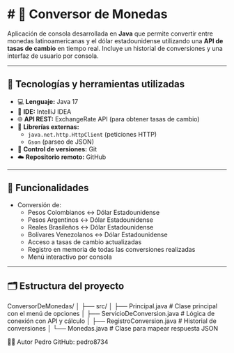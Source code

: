 # # 💱 Conversor de Monedas

Aplicación de consola desarrollada en **Java** que permite convertir entre monedas latinoamericanas y el dólar estadounidense utilizando una **API de tasas de cambio** en tiempo real. Incluye un historial de conversiones y una interfaz de usuario por consola.

---

## 🧰 Tecnologías y herramientas utilizadas

- 💻 **Lenguaje:** Java 17  
- 🔧 **IDE:** IntelliJ IDEA  
- 🌐 **API REST:** ExchangeRate API (para obtener tasas de cambio)  
- 🧪 **Librerías externas:**
  - `java.net.http.HttpClient` (peticiones HTTP)
  - `Gson` (parseo de JSON)
- 💾 **Control de versiones:** Git  
- ☁️ **Repositorio remoto:** GitHub  

---
## 🎯 Funcionalidades

- Conversión de:
  - Pesos Colombianos ↔ Dólar Estadounidense
  - Pesos Argentinos ↔ Dólar Estadounidense
  - Reales Brasileños ↔ Dólar Estadounidense
  - Bolívares Venezolanos ↔ Dólar Estadounidense
  - Acceso a tasas de cambio actualizadas
  - Registro en memoria de todas las conversiones realizadas
  - Menú interactivo por consola

---
## 🗂️ Estructura del proyecto
ConversorDeMonedas/
│
├── src/
│ ├── Principal.java # Clase principal con el menú de opciones
│ ├── ServicioDeConversion.java # Lógica de conexión con API y cálculo
│ ├── RegistroConversion.java # Historial de conversiones
│ └── Monedas.java # Clase para mapear respuesta JSON

👨‍💻 Autor
Pedro
GitHub: pedro8734

